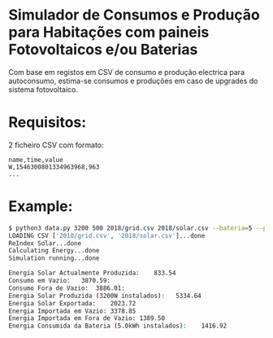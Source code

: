 # Simulador de Consumos e Produção para Habitações com paineis Fotovoltaicos e/ou Baterias

Com base em registos em CSV de consumo e produção electrica para autoconsumo, estima-se consumos e produções em caso de upgrades do sistema fotovoltaico.

# Requisitos:

2 ficheiro CSV com formato:
```csv
name,time,value
W,1546300801334963968,963
...
```

# Example:

```bash
$ python3 data.py 3200 500 2018/grid.csv 2018/solar.csv --bateria=5 --potencia-bateria=3500
LOADING CSV ['2018/grid.csv', '2018/solar.csv']...done
ReIndex Solar...done
Calculating Energy...done
Simulation running...done

Energia Solar Actualmente Produzida:    833.54
Consumo em Vazio:   3870.59:
Consumo Fora de Vazio:  3886.01:
Energia Solar Produzida (3200W instalados):   5334.64
Energia Solar Exportada:    2023.72
Energia Importada em Vazio: 3378.85
Energia Importada em Fora de Vazio: 1389.50
Energia Consumida da Bateria (5.0kWh instalados):    1416.92

```
